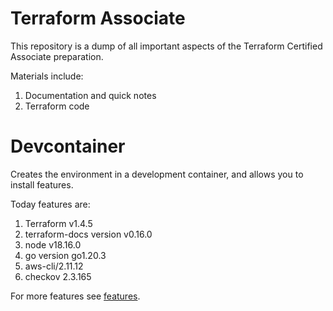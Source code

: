 # Terraform Associate

This repository is a dump of all important aspects of the Terraform Certified Associate preparation.

Materials include:

1. Documentation and quick notes
2. Terraform code

# Devcontainer

Creates the environment in a development container, and allows you to install features.

Today features are:

1. Terraform v1.4.5
2. terraform-docs version v0.16.0
3. node v18.16.0
4. go version go1.20.3
5. aws-cli/2.11.12
6. checkov 2.3.165

For more features see [features](ghcr.io/devcontainers/features).


